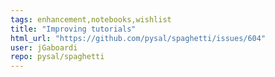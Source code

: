 ```yaml
---
tags: enhancement,notebooks,wishlist
title: "Improving tutorials"
html_url: "https://github.com/pysal/spaghetti/issues/604"
user: jGaboardi
repo: pysal/spaghetti
---
```


